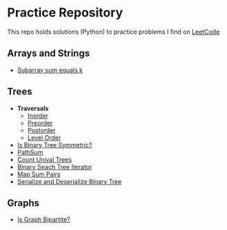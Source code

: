 # Practice Repository
This repo holds solutions (Python) to practice problems I find on [LeetCode](https://leetcode.com/)

## Arrays and Strings 
* [Subarray sum equals k](arrays_and_strings/subarray_sum_equals_k.py) 

## Trees 
* **Traversals**
    * [Inorder](trees/traversal/inorder.py)  
    * [Preorder](trees/traversal/preorder.py)  
    * [Postorder](trees/traversal/postorder.py)  
    * [Level Order](trees/traversal/levelorder.py)  
* [Is Binary Tree Symmetric?](trees/symmetric_tree.py)  
* [PathSum](trees/pathsum.py)  
* [Count Unival Trees](trees/count_unival_trees.py)  
* [Binary Seach Tree Iterator](trees/bst_iterator.py)  
* [Map Sum Pairs](trees/map_sum_pairs.py)  
* [Serialize and Deserialize Binary Tree](trees/serialize_deserialize.py.py)


## Graphs 
* [Is Graph Bipartite?](graph/bipartite.py) 
